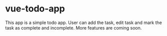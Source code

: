 # vue-todo-app
This app is a simple todo app. User can add the task, edit task and mark the task as complete and incomplete. More features are coming soon.
